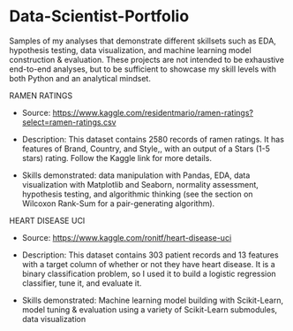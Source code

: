 # Data-Scientist-Portfolio

Samples of my analyses that demonstrate different skillsets such as EDA, hypothesis testing, data visualization, and machine learning model construction & evaluation. These projects are not intended to be exhaustive end-to-end analyses, but to be sufficient to showcase my skill levels with both Python and an analytical mindset.



RAMEN RATINGS

- Source: https://www.kaggle.com/residentmario/ramen-ratings?select=ramen-ratings.csv
    
- Description: This dataset contains 2580 records of ramen ratings. It has features of Brand, Country, and Style,, with an output of a Stars (1-5 stars) rating. Follow the Kaggle link for more details.

- Skills demonstrated: data manipulation with Pandas, EDA, data visualization with Matplotlib and Seaborn, normality assessment, hypothesis testing, and algorithmic thinking (see the section on Wilcoxon Rank-Sum for a pair-generating algorithm).



HEART DISEASE UCI

- Source: https://www.kaggle.com/ronitf/heart-disease-uci

- Description: This dataset contains 303 patient records and 13 features with a target column of whether or not they have heart disease. It is a binary classification problem, so I used it to build a logistic regression classifier, tune it, and evaluate it.

- Skills demonstrated: Machine learning model building with Scikit-Learn, model tuning & evaluation using a variety of Scikit-Learn submodules, data visualization
